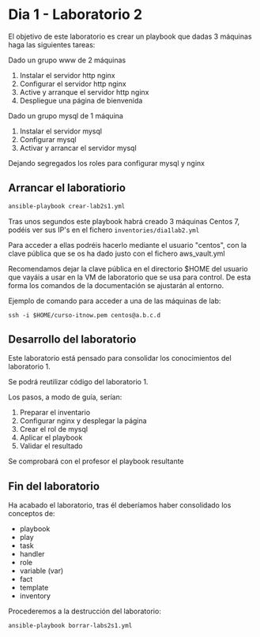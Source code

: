 # Dia 1 - Laboratorio 2

El objetivo de este laboratorio es crear un playbook que dadas 3 máquinas haga las siguientes tareas:

Dado un grupo www de 2 máquinas

1. Instalar el servidor http nginx
2. Configurar el servidor http nginx 
3. Active y arranque el servidor http nginx 
4. Despliegue una página de bienvenida

Dado un grupo mysql de 1 máquina

1. Instalar el servidor mysql
2. Configurar mysql 
3. Activar y arrancar el servidor mysql


Dejando segregados los roles para configurar mysql y nginx

## Arrancar el laboratiorio

```bash
ansible-playbook crear-lab2s1.yml
```

Tras unos segundos este playbook habrá creado 3 máquinas Centos 7, podéis ver sus IP's en el 
fichero ```inventories/dia1lab2.yml```

Para acceder a ellas podréis hacerlo mediante el usuario "centos", con la clave pública que
se os ha dado justo con el fichero aws_vault.yml

Recomendamos dejar la clave pública en el directorio $HOME del usuario que vayáis a usar 
en la VM de laboratorio que se usa para control. De esta forma los comandos de la documentación
se ajustarán al entorno.

Ejemplo de comando para acceder a una de las máquinas de lab:

```ssh -i $HOME/curso-itnow.pem centos@a.b.c.d```


## Desarrollo del laboratorio

Este laboratorio está pensado para consolidar los conocimientos del laboratorio 1.

Se podrá reutilizar código del laboratorio 1.

Los pasos, a modo de guía, serían:
1. Preparar el inventario
2. Configurar nginx y desplegar la página
3. Crear el rol de mysql
4. Aplicar el playbook
5. Validar el resultado

Se comprobará con el profesor el playbook resultante

## Fin del laboratorio

Ha acabado el laboratorio, tras él deberíamos haber consolidado los conceptos de:
- playbook
- play
- task
- handler
- role
- variable (var)
- fact
- template
- inventory

Procederemos a la destrucción del laboratorio:

```bash
ansible-playbook borrar-labs2s1.yml
```

